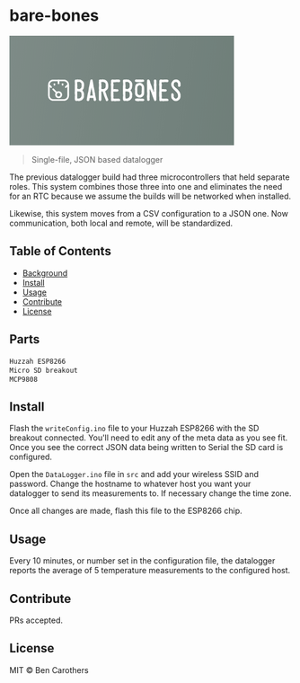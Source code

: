 # bare-bones

![banner](./img/logo.png)

> Single-file, JSON based datalogger

The previous datalogger build had three microcontrollers that held separate
roles. This system combines those three into one and eliminates the need for an RTC
because we assume the builds will be networked when installed.

Likewise, this system moves from a CSV configuration to a JSON one. Now communication,
both local and remote, will be standardized.

## Table of Contents

- [Background](#background)
- [Install](#install)
- [Usage](#usage)
- [Contribute](#contribute)
- [License](#license)

## Parts

```
Huzzah ESP8266
Micro SD breakout
MCP9808
```

## Install

Flash the `writeConfig.ino` file to your Huzzah ESP8266 with the SD breakout connected.
You'll need to edit any of the meta data as you see fit. Once you see the correct JSON data
being written to Serial the SD card is configured.

Open the `DataLogger.ino` file in `src` and add your wireless SSID and password. Change the hostname
to whatever host you want your datalogger to send its measurements to. If necessary change the time zone.

Once all changes are made, flash this file to the ESP8266 chip.

## Usage

Every 10 minutes, or number set in the configuration file, the datalogger reports the average of 5 temperature
measurements to the configured host.

## Contribute

PRs accepted.

## License

MIT © Ben Carothers
